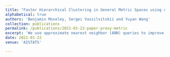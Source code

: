 ```yaml
---
title: "Faster Hierarchical Clustering in General Metric Spaces using Approximate Nearest Neighbors"
alphabetical: true
authors: 'Benjamin Moseley, Sergei Vassilvitskii and Yuyan Wang'
collection: publications
permalink: /publications/2021-01-22-paper-proxy-metric
excerpt: 'We use approximate nearest neighbor (ANN) queries to improve the running time of single-linkage and average-linkage, both popular methods for Hierarchical Clustering, for inputs in general metric spaces where ANN techniques may or may not be known. We first propose such a method which works for any general metric space where ANN exists, and then extend it to the more common scenario where an ANN-friendly *proxy* metric is knwon. We complement our theoretical analysis with an empirical evaluation.'
date: 2021-01-22
venue: 'AISTATS'

---
```

